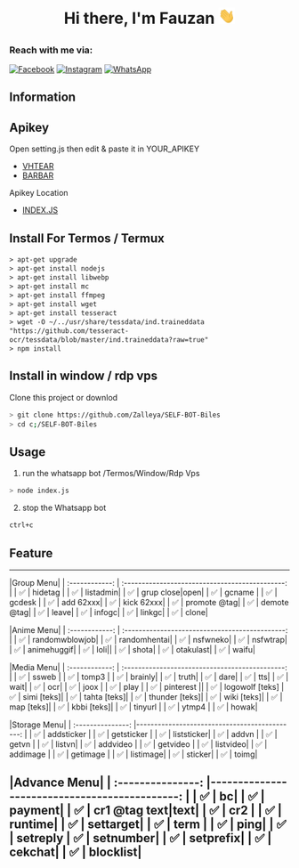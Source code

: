 <h1 align="center">Hi there, I'm Fauzan <img src="https://raw.githubusercontent.com/ptprashanttripathi/ptprashanttripathi/master/hi.gif" width="30px"></h1>


## <h3 align="left">Reach with me via:</h3>

[![Facebook](https://img.shields.io/badge/Facebook-%234267B2.svg?&style=for-the-badge&logo=facebook&logoColor=white)](https://facebook.com/zalleya.su)
[![Instagram](https://img.shields.io/badge/Instagram-E4405F?style=for-the-badge&logo=instagram&logoColor=white)](https://instagram.com/_fauzan2k19)
[![WhatsApp](https://img.shields.io/badge/WhatsApp-25D366?style=for-the-badge&logo=whatsapp&logoColor=white)](https://wa.me/6281344291903)


## Information

## Apikey
Open setting.js then edit & paste it in YOUR_APIKEY
- [VHTEAR](https://api.vhtear.com)
- [BARBAR](https://http://mhankbarbar.moe)

Apikey Location
- [INDEX.JS](https://github.com/Zalleya/SELF-BOT-Biles/blob/main/index.js)

## Install For Termos / Termux
```> apt-get update
> apt-get upgrade
> apt-get install nodejs
> apt-get install libwebp
> apt-get install mc
> apt-get install ffmpeg
> apt-get install wget
> apt-get install tesseract
> wget -O ~/../usr/share/tessdata/ind.traineddata "https://github.com/tesseract-ocr/tessdata/blob/master/ind.traineddata?raw=true"
> npm install
```
## Install in window / rdp vps
Clone this project or downlod
```bash
> git clone https://github.com/Zalleya/SELF-BOT-Biles
> cd c;/SELF-BOT-Biles
```
## Usage
1. run the whatsapp bot /Termos/Window/Rdp Vps
```bash
> node index.js
```

2. stop the Whatsapp bot
```bash
ctrl+c
```
## Feature
---
|Group Menu|
| :------------: | :---------------------------------------------: |
| ✅ | hidetag <teks>|
| ✅ | listadmin|
| ✅ | grup close|open|
| ✅ | gcname <teks>|
| ✅ | gcdesk <teks>|
| ✅ | add 62xxx|
| ✅ | kick 62xxx|
| ✅ | promote @tag|
| ✅ | demote @tag|
| ✅ | leave|
| ✅ | infogc|
| ✅ | linkgc|
| ✅ | clone|


|Anime Menu|
| :------------: | :---------------------------------------------: |
| ✅ | randomwblowjob|
| ✅ | randomhentai|
| ✅ | nsfwneko|
| ✅ | nsfwtrap|
| ✅ | animehuggif|
| ✅ | loli||
| ✅ | shota|
| ✅ | otakulast|
| ✅ | waifu|

|Media Menu|
| :------------: | :---------------------------------------------: |
| ✅ | ssweb <link>|
| ✅ | tomp3 <reply video>|
| ✅ | brainly|
| ✅ | truth|
| ✅ | dare|
| ✅ | tts|
| ✅ | wait|
| ✅ | ocr|
| ✅ | joox <optional>|
| ✅ | play <optional>|
| ✅ | pinterest <optional>||
| ✅ | logowolf [teks]
| ✅ | simi [teks]|
| ✅ | tahta [teks]|
| ✅ | thunder [teks]|
| ✅ | wiki [teks]|
| ✅ | map [teks]|
| ✅ | kbbi [teks]|
| ✅ | tinyurl <link>|
| ✅ | ytmp4 <link>|
| ✅ | howak|

|Storage Menu|
| :---------------: |---------------------------------------------: |
| ✅ | addsticker <optional>|
| ✅ | getsticker <optional>|
| ✅ | liststicker|
| ✅ | addvn <optional>|
| ✅ | getvn <optional>|
| ✅ | listvn|
| ✅ | addvideo <optional>|
| ✅ | getvideo <optional>|
| ✅ | listvideo|
| ✅ | addimage <optional>|
| ✅ | getimage <optional>|
| ✅ | listimage|
| ✅ | sticker|
| ✅ | toimg|
  
|Advance Menu|
| :---------------: |---------------------------------------------: |
| ✅ | bc|
| ✅ | payment|
| ✅ | cr1 @tag text|text|
| ✅ | cr2 <versi private>|
| ✅ | runtime|
| ✅ | settarget|
| ✅ | term <exec>|
| ✅ | ping|
| ✅ | setreply
| ✅ | setnumber|
| ✅ | setprefix|
| ✅ | cekchat|
| ✅ | blocklist|
---
